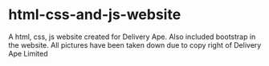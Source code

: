 # html-css-and-js-website
A html, css, js website created for Delivery Ape. Also included bootstrap in the website. All pictures have been taken down due to copy right of Delivery Ape Limited
